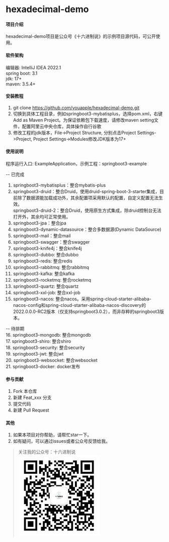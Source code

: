 # hexadecimal-demo

#### 项目介绍

hexadecimal-demo项目是公众号《十六进制说》的示例项目源代码，可公开使用。  

#### 软件架构

编辑器: IntelliJ IDEA 2022.1  
spring boot: 3.1  
jdk: 17+  
maven: 3.5.4+  

#### 安装教程

1. git clone https://github.com/youapple/hexadecimal-demo.git
2. 切换到具体工程目录，例如springboot3-mybatisplus，选择pom.xml，右键Add as Maven Project。为保证依赖包下载速度，请修改maven setting文件，配置阿里云中央仓库，具体操作自行谷歌
3. 修改工程的jdk版本，File->Project Structure, 分别点击Project Settings->Project, Project Settings->Modules修改JDK版本为17+

#### 使用说明

程序运行入口: ExampleApplication，示例工程：springboot3-example  

-- 已完成  
1. springboot3-mybatisplus：整合mybatis-plus  
2. springboot3-druid：整合Druid，使用druid-spring-boot-3-starter集成，目前除了数据源能加载成功外，其余配置项采用默认的配置，自定义配置无法生效。  
   springboot3-druid-2：整合Druid，使用原生方式集成，除druid控制台无法打开外，其余均可正常使用。
3. springboot3-jpa：整合jpa  
4. springboot3-dynamic-datasource：整合多数据源(Dynamic DataSource)  
5. springboot3-mail：整合mail  
6. springboot3-swagger：整合swagger  
7. springboot3-knife4j：整合knife4j  
8. springboot3-dubbo: 整合dubbo  
9. springboot3-redis: 整合redis  
10. springboot3-rabbitmq: 整合rabbitmq  
11. springboot3-kafka: 整合kafka  
12. springboot3-rocketmq: 整合rocketmq  
13. springboot3-quartz: 整合quartz  
14. springboot3-xxl-job: 整合xxl-job
15. springboot3-nacos: 整合nacos。采用spring-cloud-starter-alibaba-nacos-config和spring-cloud-starter-alibaba-nacos-discovery的2022.0.0.0-RC2版本（仅支持springboot3.0.2），而非存粹的springboot3版本。

-- 待排期  
16. springboot3-mongodb: 整合mongodb  
17. springboot3-shiro: 整合shiro  
18. springboot3-security: 整合security  
19. springboot3-jwt: 整合jwt  
20. springboot3-websocket: 整合websocket  
21. springboot3-docker: docker发布

#### 参与贡献

1. Fork 本仓库
2. 新建 Feat_xxx 分支
3. 提交代码
4. 新建 Pull Request

#### 其他
1. 如果本项目对你帮助，请帮忙star一下。
2. 如有疑问，可以通过issues或者公众号反馈给我。

> 关注我的公众号：十六进制说    
![十六进制说](qrcode_hexadecimal.jpg)  
